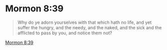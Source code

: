 # Mormon 8:39

> Why do ye adorn yourselves with that which hath no life, and yet suffer the hungry, and the needy, and the naked, and the sick and the afflicted to pass by you, and notice them not?

[Mormon 8:39](https://www.churchofjesuschrist.org/study/scriptures/bofm/morm/8?lang=eng&id=p39#p39)


